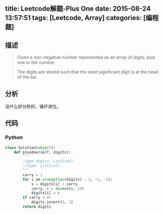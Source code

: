 title: Leetcode解题-Plus One
date: 2015-08-24 13:57:51
tags: [Leetcode, Array]
categories: [编程题]
---

## 描述

> Given a non-negative number represented as an array of digits, plus one to the number.
>
> The digits are stored such that the most significant digit is at the head of the list.

## 分析

没什么好分析的，循环进位。

## 代码

### Python
```python
class Solution(object):
    def plusOne(self, digits):
        """
        :type digits: List[int]
        :rtype: List[int]
        """
        carry = 1
        for i in xrange(len(digits) - 1, -1, -1):
            s = digits[i] + carry
            carry, r = divmod(s, 10)
            digits[i] = r
        if carry > 0:
            digits.insert(0, 1)
        return digits
```
